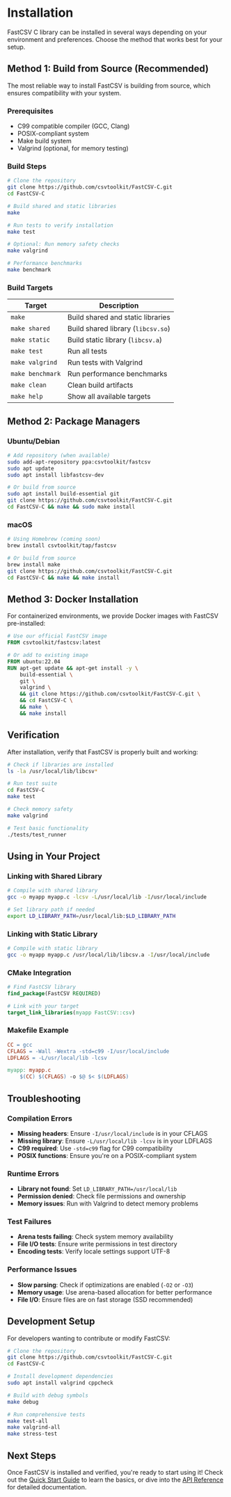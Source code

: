 # Installation

FastCSV C library can be installed in several ways depending on your environment and preferences. Choose the method that works best for your setup.

## Method 1: Build from Source (Recommended)

The most reliable way to install FastCSV is building from source, which ensures compatibility with your system.

### Prerequisites

- C99 compatible compiler (GCC, Clang)
- POSIX-compliant system
- Make build system
- Valgrind (optional, for memory testing)

### Build Steps

```bash
# Clone the repository
git clone https://github.com/csvtoolkit/FastCSV-C.git
cd FastCSV-C

# Build shared and static libraries
make

# Run tests to verify installation
make test

# Optional: Run memory safety checks
make valgrind

# Performance benchmarks
make benchmark
```

### Build Targets

| Target | Description |
|--------|-------------|
| `make` | Build shared and static libraries |
| `make shared` | Build shared library (`libcsv.so`) |
| `make static` | Build static library (`libcsv.a`) |
| `make test` | Run all tests |
| `make valgrind` | Run tests with Valgrind |
| `make benchmark` | Run performance benchmarks |
| `make clean` | Clean build artifacts |
| `make help` | Show all available targets |

## Method 2: Package Managers

### Ubuntu/Debian

```bash
# Add repository (when available)
sudo add-apt-repository ppa:csvtoolkit/fastcsv
sudo apt update
sudo apt install libfastcsv-dev

# Or build from source
sudo apt install build-essential git
git clone https://github.com/csvtoolkit/FastCSV-C.git
cd FastCSV-C && make && sudo make install
```

### macOS

```bash
# Using Homebrew (coming soon)
brew install csvtoolkit/tap/fastcsv

# Or build from source
brew install make
git clone https://github.com/csvtoolkit/FastCSV-C.git
cd FastCSV-C && make && make install
```

## Method 3: Docker Installation

For containerized environments, we provide Docker images with FastCSV pre-installed:

```dockerfile
# Use our official FastCSV image
FROM csvtoolkit/fastcsv:latest

# Or add to existing image
FROM ubuntu:22.04
RUN apt-get update && apt-get install -y \
    build-essential \
    git \
    valgrind \
    && git clone https://github.com/csvtoolkit/FastCSV-C.git \
    && cd FastCSV-C \
    && make \
    && make install
```

## Verification

After installation, verify that FastCSV is properly built and working:

```bash
# Check if libraries are installed
ls -la /usr/local/lib/libcsv*

# Run test suite
cd FastCSV-C
make test

# Check memory safety
make valgrind

# Test basic functionality
./tests/test_runner
```

## Using in Your Project

### Linking with Shared Library

```bash
# Compile with shared library
gcc -o myapp myapp.c -lcsv -L/usr/local/lib -I/usr/local/include

# Set library path if needed
export LD_LIBRARY_PATH=/usr/local/lib:$LD_LIBRARY_PATH
```

### Linking with Static Library

```bash
# Compile with static library
gcc -o myapp myapp.c /usr/local/lib/libcsv.a -I/usr/local/include
```

### CMake Integration

```cmake
# Find FastCSV library
find_package(FastCSV REQUIRED)

# Link with your target
target_link_libraries(myapp FastCSV::csv)
```

### Makefile Example

```makefile
CC = gcc
CFLAGS = -Wall -Wextra -std=c99 -I/usr/local/include
LDFLAGS = -L/usr/local/lib -lcsv

myapp: myapp.c
	$(CC) $(CFLAGS) -o $@ $< $(LDFLAGS)
```

## Troubleshooting

### Compilation Errors

- **Missing headers**: Ensure `-I/usr/local/include` is in your CFLAGS
- **Missing library**: Ensure `-L/usr/local/lib -lcsv` is in your LDFLAGS
- **C99 required**: Use `-std=c99` flag for C99 compatibility
- **POSIX functions**: Ensure you're on a POSIX-compliant system

### Runtime Errors

- **Library not found**: Set `LD_LIBRARY_PATH=/usr/local/lib`
- **Permission denied**: Check file permissions and ownership
- **Memory issues**: Run with Valgrind to detect memory problems

### Test Failures

- **Arena tests failing**: Check system memory availability
- **File I/O tests**: Ensure write permissions in test directory
- **Encoding tests**: Verify locale settings support UTF-8

### Performance Issues

- **Slow parsing**: Check if optimizations are enabled (`-O2` or `-O3`)
- **Memory usage**: Use arena-based allocation for better performance
- **File I/O**: Ensure files are on fast storage (SSD recommended)

## Development Setup

For developers wanting to contribute or modify FastCSV:

```bash
# Clone the repository
git clone https://github.com/csvtoolkit/FastCSV-C.git
cd FastCSV-C

# Install development dependencies
sudo apt install valgrind cppcheck

# Build with debug symbols
make debug

# Run comprehensive tests
make test-all
make valgrind-all
make stress-test
```

## Next Steps

Once FastCSV is installed and verified, you're ready to start using it! Check out the [Quick Start Guide](/docs/fastcsv-c/quick-start) to learn the basics, or dive into the [API Reference](/docs/fastcsv-c/api-reference) for detailed documentation. 